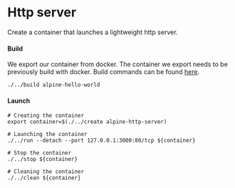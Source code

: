 # Http server
Create a container that launches a lightweight http server.

#### Build
We export our container from docker.  The container we export needs to be previously build with docker.  Build commands
can be found [here](../../docker/alpine-hello-world/README.md).
```shell script
./../build alpine-hello-world
```

#### Launch
```shell script
# Creating the container
export container=$(./../create alpine-http-server)

# Launching the container
./../run --detach --port 127.0.0.1:3000:80/tcp ${container}

# Stop the container
./../stop ${container}

# Cleaning the container
./../clean ${container}
```